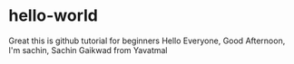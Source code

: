 # hello-world
Great this is github tutorial for beginners
Hello Everyone,
Good Afternoon, I'm sachin, Sachin Gaikwad from Yavatmal
